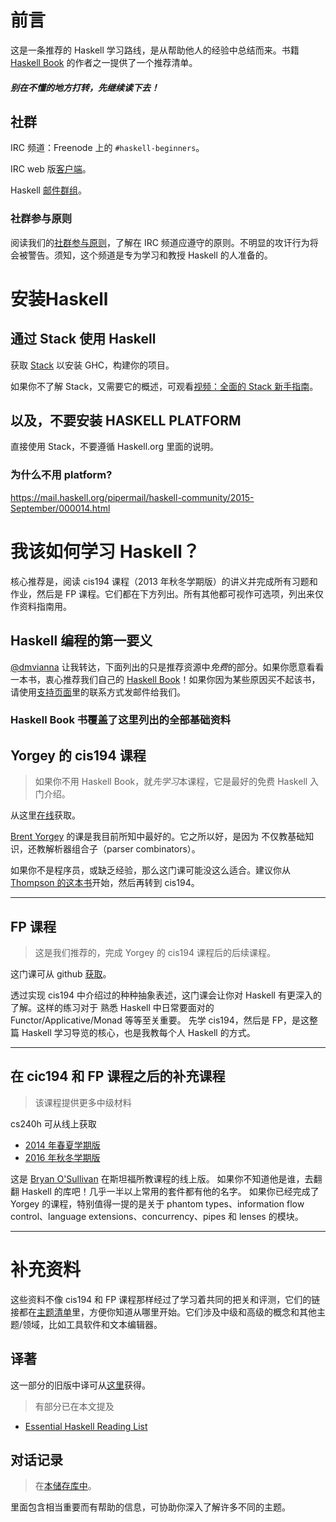 # 前言

这是一条推荐的 Haskell 学习路线，是从帮助他人的经验中总结而来。书籍 [Haskell Book](http://haskellbook.com/) 的作者之一提供了一个推荐清单。

#### *别在不懂的地方打转，先继续读下去！*

## 社群

IRC 频道：Freenode 上的 `#haskell-beginners`。

IRC web 版[客户端](http://webchat.freenode.net/)。

Haskell [邮件群组](https://wiki.haskell.org/Mailing_lists)。

### 社群参与原则

阅读我们的[社群参与原则](coc.md)，了解在 IRC 频道应遵守的原则。不明显的攻讦行为将会被警告。须知，这个频道是专为学习和教授 Haskell 的人准备的。

# 安装Haskell

## 通过 Stack 使用 Haskell

获取 [Stack](http://haskellstack.org) 以安装 GHC，构建你的项目。

如果你不了解 Stack，又需要它的概述，可观看[视频：全面的 Stack 新手指南](https://www.youtube.com/watch?v=sRonIB8ZStw)。

## 以及，不要安装 HASKELL PLATFORM

直接使用 Stack，不要遵循 Haskell.org 里面的说明。

### 为什么不用 platform?

https://mail.haskell.org/pipermail/haskell-community/2015-September/000014.html


# 我该如何学习 Haskell？

核心推荐是，阅读 cis194 课程（2013 年秋冬学期版）的讲义并完成所有习题和作业，然后是 FP 课程。它们都在下方列出。所有其他都可视作可选项，列出来仅作资料指南用。

## Haskell 编程的第一要义

[@dmvianna](https://github.com/dmvianna) 让我转达，下面列出的只是推荐资源中*免费*的部分。如果你愿意看看一本书，衷心推荐我们自己的 [Haskell Book](http://haskellbook.com/)！如果你因为某些原因买不起该书，请使用[支持页面](http://haskellbook.com/support.html)里的联系方式发邮件给我们。

### Haskell Book 书覆盖了这里列出的全部基础资料

## Yorgey 的 cis194 课程

> 如果你不用 Haskell Book，就*先学习*本课程，它是最好的免费 Haskell 入门介绍。

从这里[在线](http://www.seas.upenn.edu/~cis194/spring13/lectures.html)获取。

[Brent Yorgey](https://byorgey.wordpress.com) 的课是我目前所知中最好的。它之所以好，是因为
不仅教基础知识，还教解析器组合子（parser combinators）。

如果你不是程序员，或缺乏经验，那么这门课可能没这么适合。建议你从
[Thompson 的这本书](http://www.haskellcraft.com/craft3e/Home.html)开始，然后再转到 cis194。

---

## FP 课程

> 这是我们推荐的，完成 Yorgey 的 cis194 课程后的后续课程。

这门课可从 github [获取](https://github.com/bitemyapp/fp-course)。

透过实现 cis194 中介绍过的种种抽象表述，这门课会让你对 Haskell 有更深入的了解。这样的练习对于
熟悉 Haskell 中日常要面对的 Functor/Applicative/Monad 等等至关重要。
先学 cis194，然后是 FP，是这整篇 Haskell 学习导览的核心，也是我教每个人 Haskell 的方式。

---

## 在 cic194 和 FP 课程之后的补充课程

> 该课程提供更多中级材料

cs240h 可从线上获取

 * [2014 年春夏学期版](http://www.scs.stanford.edu/14sp-cs240h/)
 * [2016 年秋冬学期版](http://www.scs.stanford.edu/16wi-cs240h/)


这是 [Bryan O'Sullivan](https://github.com/bos) 在斯坦福所教课程的线上版。
如果你不知道他是谁，去翻翻 Haskell 的库吧！几乎一半以上常用的套件都有他的名字。
如果你已经完成了 Yorgey 的课程，特别值得一提的是关于 phantom types、information flow control、language extensions、concurrency、pipes 和 lenses 的模块。

---

# 补充资料

这些资料不像 cis194 和 FP 课程那样经过了学习着共同的把关和评测，它们的链接都在[主题清单](/specific_topics.md)里，方便你知道从哪里开始。它们涉及中级和高级的概念和其他主题/领域，比如工具软件和文本编辑器。

## 译著

这一部分的旧版中译可从[这里](https://github.com/bitemyapp/learnhaskell/blob/213dcb9decdce7f6f472247f0d4b82447e015f1d/guide-zh_CN.md#---do--list-comprehension%E7%AE%80%E4%BE%BF%E8%AF%AD%E6%B3%95%E5%88%B0%E5%BA%95%E6%98%AF%E4%BB%80%E4%B9%88)获得。

> 有部分已在本文提及

- [Essential Haskell Reading List](http://www.stephendiehl.com/posts/essential_haskell.html)

## 对话记录

> 在[本储存库中](dialogues.md)。

里面包含相当重要而有帮助的信息，可协助你深入了解许多不同的主题。
